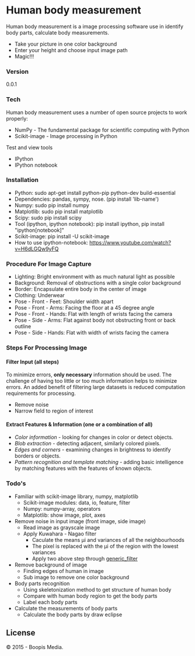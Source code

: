 # Human body measurement

Human body measurement is a image processing software use in identify body parts, calculate body measurements.

  - Take your picture in one color background
  - Enter your height and choose input image path
  - Magic!!!

### Version
0.0.1

### Tech

Human body measurement uses a number of open source projects to work properly:

* NumPy - The fundamental package for scientific computing with Python
* Scikit-image - Image processing in Python

Test and view tools

* IPython
* IPython notebook

### Installation

* Python: sudo apt-get install python-pip python-dev build-essential
* Dependencies: pandas, sympy, nose. (pip install 'lib-name')
* Numpy: sudo pip install numpy
* Matplotlib: sudo pip install matplotlib
* Scipy: sudo pip install scipy
* Tool (ipython, ipython notebook): pip install ipython, pip install "ipython[notebook]"
* Scikit-image: pip install -U scikit-image
* How to use ipython-notebook: https://www.youtube.com/watch?v=H6dLGQw9yFQ

### Procedure For Image Capture
* Lighting: Bright environment with as much natural light as possible
* Background: Removal of obstructions with a single color background
* Border: Encapsulate entire body in the center of image
* Clothing: Underwear
* Pose - Front - Feet: Shoulder width apart
* Pose - Front - Arms: Facing the floor at a 45 degree angle
* Pose - Front - Hands: Flat with length of wrists facing the camera
* Pose - Side - Arms: Flat against body not obstructing front or back outline
* Pose - Side - Hands: Flat with width of wrists facing the camera

### Steps For Processing Image
#### Filter Input (all steps)
To minimize errors, **only necessary** information should be used. The challenge of having too little or too much information helps to minimize errors. An added benefit of filtering large datasets is reduced computation requirements for processing.
* Remove noise
* Narrow field to region of interest

#### Extract Features & Information (one or a combination of all)
* *Color information* - looking for changes in color or detect objects.
* *Blob extraction* - detecting adjacent, similarly colored pixels.
* *Edges and corners* - examining changes in brightness to identify borders or objects.
* *Pattern recognition and template matching* - adding basic intelligence by matching features with the features of known objects.

### Todo's

* Familiar with scikit-image library, numpy, matplotlib
  * Scikit-image modules: data, io, feature, filter
  * Numpy: numpy-array, operators
  * Matplotlib: show image, plot, axes
* Remove noise in input image (front image, side image)
  * Read image as grayscale image
  * Apply Kuwahara - Nagao filter
    * Caculate the means μi and variances of all the neighbourhoods
    * The pixel is replaced with the μi of the region with the lowest variances
    * Apply two above step through [generic_filter](http://docs.scipy.org/doc/scipy/reference/generated/scipy.ndimage.filters.generic_filter.html)
* Remove background of image
  * Finding edges of human in image
  * Sub image to remove one color background
* Body parts recognition 
  * Using skeletonization method to get structure of human body 
  * Compare with human body region to get the body parts
  * Label each body parts
* Calculate the measurements of body parts
  * Calculate the body parts by draw eclipse

License
----

© 2015 - Boopis Media.
